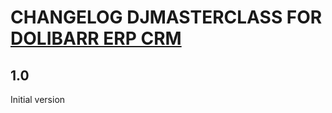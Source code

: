 # CHANGELOG DJMASTERCLASS FOR [DOLIBARR ERP CRM](https://www.dolibarr.org)

## 1.0

Initial version
